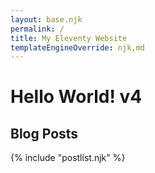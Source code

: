 ```yaml
---
layout: base.njk
permalink: /
title: My Eleventy Website
templateEngineOverride: njk,md
---
```


# Hello World! v4

## Blog Posts

{% include "postlist.njk" %}